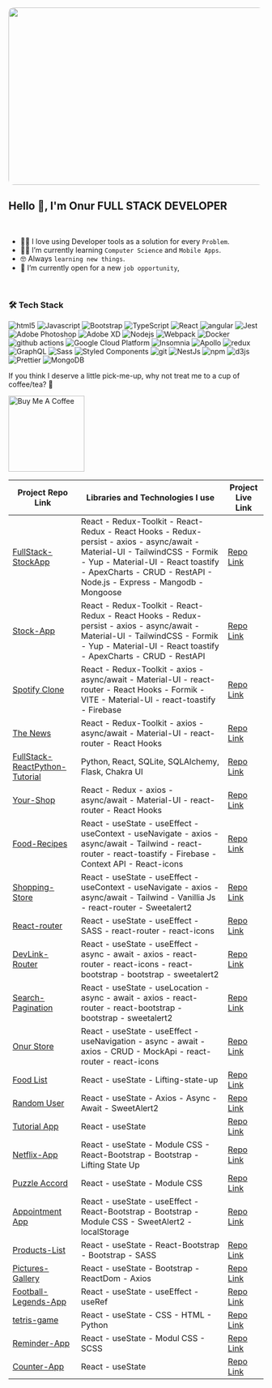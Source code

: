      

                                          
                                                         
<div align="center">
<picture>   <img src="https://github.com/user-attachments/assets/0ce7f6f7-2c44-4c78-a9fb-64cd5e641689" 
                  height = "350px"
                  width= "550px"
                  style="clip-path: inset(0 round 10px);"
                  /> 
</picture>
</div>
                                           <h2 style= "vertical-align: center;"> Hello 👋, I'm Onur                                           
                                                       FULL STACK DEVELOPER</h2>
<br>

- :technologist: I love using Developer tools as a solution for every `Problem`.
- :student: I’m currently learning `Computer Science` and `Mobile Apps`.
- :nerd_face: Always `learning new things`.
- :thinking: I’m currently open for a new `job opportunity`,
  
<br>  
<h3 style= "vertical-align: center;">🛠 Tech Stack</h3>
<p>
  <img alt="html5" src="https://img.shields.io/badge/-HTML5-F7B93E?style=flat-square&logo=html5&logoColor=white" />
  <img alt="Javascript" src="https://img.shields.io/badge/-javascript-F7B93E?style=flat-square&logo=javascript&logoColor=black" />
  <img alt="Bootstrap" src="https://img.shields.io/badge/-bootstrap-F7B93E?style=flat-square&logo=javascript&logoColor=white" />
  <img alt="TypeScript" src="https://img.shields.io/badge/-TypeScript-F7B93E?style=flat-square&logo=typescript&logoColor=white" />
  <img alt="React" src="https://img.shields.io/badge/-React-F7B93E?style=flat-square&logo=react&logoColor=white" />
  <img alt="angular" src="https://img.shields.io/badge/-Angular-F7B93E?style=flat-square&logo=angular&logoColor=white" />
  <img alt="Jest" src="https://img.shields.io/badge/-jest-F7B93E?style=flat-square&logo=jest&logoColor=white" />
  <img alt="Adobe Photoshop" src="https://img.shields.io/badge/-adobe%20photoshop-F7B93E?style=flat-square&logo=adobe%20photoshop&logoColor=white" />
  <img alt="Adobe XD" src="https://img.shields.io/badge/-Adobe%20XD-F7B93E?style=flat-square&logo=Adobe%20XD&logoColor=white" />
  <img alt="Nodejs" src="https://img.shields.io/badge/-Nodejs-F7B93E?style=flat-square&logo=Node.js&logoColor=white" />
  <img alt="Webpack" src="https://img.shields.io/badge/-Webpack-F7B93E?style=flat-square&logo=webpack&logoColor=white" />
  <img alt="Docker" src="https://img.shields.io/badge/-Docker-F7B93E?style=flat-square&logo=docker&logoColor=white" />
  <img alt="github actions" src="https://img.shields.io/badge/-Github_Actions-F7B93E?style=flat-square&logo=github-actions&logoColor=white" />
  <img alt="Google Cloud Platform" src="https://img.shields.io/badge/-Google_Cloud_Platform-F7B93E?style=flat-square&logo=google-cloud&logoColor=white" />
  <img alt="Insomnia" src="https://img.shields.io/badge/-Insomnia-F7B93E?style=flat-square&logo=insomnia&logoColor=white" />
  <img alt="Apollo" src="https://img.shields.io/badge/-Apollo%20GraphQL-F7B93E?style=flat-square&logo=apollo-graphql&logoColor=white" />
  <img alt="redux" src="https://img.shields.io/badge/-Redux-F7B93E?style=flat-square&logo=redux&logoColor=white" />
  <img alt="GraphQL" src="https://img.shields.io/badge/-GraphQL-F7B93E?style=flat-square&logo=graphql&logoColor=white" />
  <img alt="Sass" src="https://img.shields.io/badge/-Sass-F7B93E?style=flat-square&logo=sass&logoColor=white" />
  <img alt="Styled Components" src="https://img.shields.io/badge/-Styled_Components-F7B93E?style=flat-square&logo=styled-components&logoColor=white" />
  <img alt="git" src="https://img.shields.io/badge/-Git-F7B93E?style=flat-square&logo=git&logoColor=white" />
  <img alt="NestJs" src="https://img.shields.io/badge/-NestJs-F7B93E?style=flat-square&logo=nestjs&logoColor=white" />
  <img alt="npm" src="https://img.shields.io/badge/-NPM-F7B93E?style=flat-square&logo=npm&logoColor=white" />
  <img alt="d3js" src="https://img.shields.io/badge/-D3.js-F7B93E?style=flat-square&logo=d3.js&logoColor=white" />
  <img alt="Prettier" src="https://img.shields.io/badge/-Prettier-F7B93E?style=flat-square&logo=prettier&logoColor=white" />
  <img alt="MongoDB" src="https://img.shields.io/badge/-MongoDB-F7B93E?style=flat-square&logo=mongodb&logoColor=white" />
</p>
<p>If you think I deserve a little pick-me-up, why not treat me to a cup of coffee/tea? 🥺</p>
<a href="https://www.buymeacoffee.com/your_username" target="_blank"><img src="https://cdn.buymeacoffee.com/buttons/v2/default-red.png" alt="Buy Me A Coffee" width="150" ></a>


| Project Repo Link | Libraries and Technologies I use | Project Live Link |
|-------------------|----------------------------------|-------------------|
| [FullStack-StockApp](https://github.com/kapucuonur/FullStack_StockApp) | React - Redux-Toolkit - React-Redux - React Hooks - Redux-persist - axios - async/await - Material-UI - TailwindCSS - Formik - Yup - Material-UI - React toastify - ApexCharts - CRUD - RestAPI - Node.js - Express - Mangodb - Mongoose | [Repo Link](https://fullstack-stockapp-wfdx.onrender.com/) |
| [Stock-App](https://github.com/kapucuonur/stock-app) | React - Redux-Toolkit - React-Redux - React Hooks - Redux-persist - axios - async/await - Material-UI - TailwindCSS - Formik - Yup - Material-UI - React toastify - ApexCharts - CRUD - RestAPI | [Repo Link](https://stock-qg9tfa1ph-kapucuonurs-projects.vercel.app/) |
| [Spotify Clone](https://github.com/kapucuonur/Spotify-Clone) | React - Redux-Toolkit - axios - async/await - Material-UI - react-router - React Hooks - Formik - VITE - Material-UI - react-toastify - Firebase | [Repo Link](https://spotify-clone-nwg43xbur-kapucuonurs-projects.vercel.app/login/login.html) |
| [The News](https://github.com/kapucuonur/redux-toolkit-thenews) | React - Redux-Toolkit - axios - async/await - Material-UI - react-router - React Hooks | [Repo Link](https://redux-toolkit-thenews-1.onrender.com) |
| [FullStack-ReactPython-Tutorial](https://github.com/kapucuonur/React-Python-Tutorial) | Python, React, SQLite, SQLAlchemy, Flask, Chakra UI | [Repo Link](https://react-python-tutorial-ezkn.onrender.com/) |
| [Your-Shop](https://github.com/kapucuonur/Your-Shop) | React - Redux - axios - async/await - Material-UI - react-router - React Hooks | [Repo Link](https://your-shop-7by1.onrender.com/) |
| [Food-Recipes](https://github.com/kapucuonur/Food-Recipes) | React - useState - useEffect - useContext - useNavigate - axios - async/await - Tailwind - react-router - react-toastify - Firebase - Context API - React-icons | [Repo Link](https://food-recipes-5hmm.onrender.com/) |
| [Shopping-Store](#) | React - useState - useEffect - useContext - useNavigate - axios - async/await - Tailwind - Vanillia Js - react-router - Sweetalert2 | [Repo Link](#) |
| [React-router](#) | React - useState - useEffect - SASS - react-router - react-icons | [Repo Link](#) |
| [DevLink-Router](https://github.com/kapucuonur/DevLink-Router) | React - useState - useEffect - async - await - axios - react-router - react-icons - react-bootstrap - bootstrap - sweetalert2 | [Repo Link](https://devlink-router.onrender.com/login) |
| [Search-Pagination](#) | React - useState - useLocation - async - await - axios - react-router - react-bootstrap - bootstrap - sweetalert2 | [Repo Link](#) |
| [Onur Store](https://github.com/kapucuonur/Onur-Store) | React - useState - useEffect - useNavigation - async - await - axios - CRUD - MockApi - react-router - react-icons | [Repo Link](https://onur-store-ltugr59wh-kapucuonurs-projects.vercel.app/) |
| [Food List](#) | React - useState - Lifting-state-up | [Repo Link](#) |
| [Random User ](https://github.com/kapucuonur/Ramdon-User) | React - useState - Axios - Async - Await - SweetAlert2 | [Repo Link](https://ramdon-user-jnyoyr37k-kapucuonurs-projects.vercel.app/)|
| [Tutorial App](https://github.com/kapucuonur/tutorial-app) | React - useState | [Repo Link](https://tutorial-kzpy8h6dl-kapucuonurs-projects.vercel.app/) |
| [Netflix-App](https://github.com/kapucuonur/netflix-app) | React - useState - Module CSS - React-Bootstrap - Bootstrap - Lifting State Up | [Repo Link](https://netflix-app-rust.vercel.app/) |
| [Puzzle Accord](#) | React - useState - Module CSS | [Repo Link](#) |
| [Appointment App](https://github.com/kapucuonur/appointment-app) | React - useState - useEffect - React-Bootstrap - Bootstrap - Module CSS - SweetAlert2 - localStorage | [Repo Link](https://appointment-lthi0maps-kapucuonurs-projects.vercel.app/) |
| [Products-List](https://github.com/kapucuonur/Products-List) | React - useState - React-Bootstrap - Bootstrap - SASS | [Repo Link](https://products-list-jqd0l8fq8-kapucuonurs-projects.vercel.app/) |
| [Pictures-Gallery](https://github.com/kapucuonur/pictures-gallery) | React - useState - Bootstrap - ReactDom - Axios | [Repo Link](https://pictures-gallery-fvdn1zejg-kapucuonurs-projects.vercel.app/) |
| [Football-Legends-App](https://github.com/kapucuonur/Football_Legends) | React - useState - useEffect - useRef | [Repo Link](https://footballegends.netlify.app/) |
| [tetris-game](https://github.com/kapucuonur/tetris-game) | React - useState - CSS - HTML - Python | [Repo Link](https://tetris-game-3bln.onrender.com) |
| [Reminder-App](#) | React - useState - Modul CSS - SCSS | [Repo Link](#) |
| [Counter-App](#) | React - useState | [Repo Link](#) |

